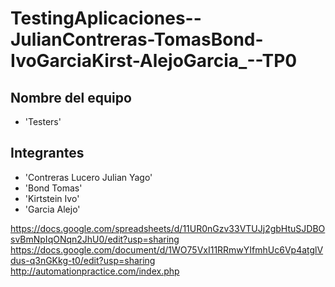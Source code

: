 # TestingAplicaciones--JulianContreras-TomasBond-IvoGarciaKirst-AlejoGarcia_--TP0

## Nombre del equipo
- 'Testers'

## Integrantes
- 'Contreras Lucero Julian Yago'
- 'Bond Tomas'
- 'Kirtstein Ivo'
- 'Garcia Alejo'

https://docs.google.com/spreadsheets/d/11UR0nGzv33VTUJj2gbHtuSJDBOsvBmNpIqONqn2JhU0/edit?usp=sharing
https://docs.google.com/document/d/1WO75VxI11RRmwYIfmhUc6Vp4atglVdus-q3nGKkg-t0/edit?usp=sharing
http://automationpractice.com/index.php